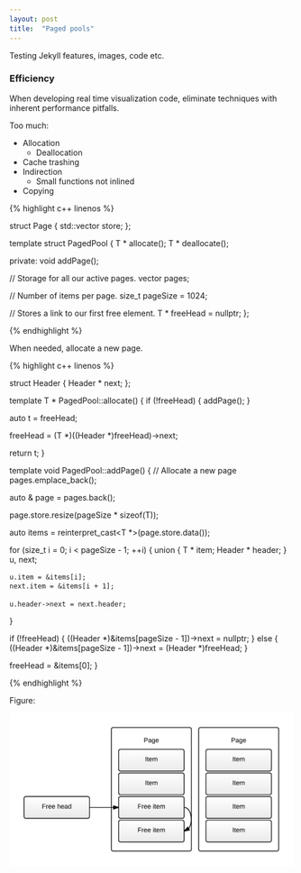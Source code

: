 ```yaml
---
layout: post
title:  "Paged pools"
---
```


Testing Jekyll features, images, code etc.

### Efficiency

When developing real time visualization code, eliminate techniques with inherent performance pitfalls.

Too much:

- Allocation
  - Deallocation
- Cache trashing
- Indirection
  - Small functions not inlined
- Copying

{% highlight c++ linenos %}

struct Page
{
  std::vector<unsigned char> store;
};

template <typename T>
struct PagedPool
{
  T * allocate();
  T * deallocate();

private:
  void addPage();

  // Storage for all our active pages.
  vector<Page> pages;
  
  // Number of items per page.
  size_t pageSize = 1024;
  
  // Stores a link to our first free element.
  T * freeHead = nullptr;
};

{% endhighlight %}

When needed, allocate a new page.

{% highlight c++ linenos %}

struct Header
{
  Header * next;
};

template <typename T>
T * PagedPool<T>::allocate()
{
  if (!freeHead) {
    addPage();
  }

  auto t = freeHead;

  freeHead = (T *)((Header *)freeHead)->next;

  return t;
}

template <typename T>
void PagedPool<T>::addPage()
{
  // Allocate a new page
  pages.emplace_back();

  auto & page = pages.back();

  page.store.resize(pageSize * sizeof(T));

  auto items = reinterpret_cast<T *>(page.store.data());

  for (size_t i = 0; i < pageSize - 1; ++i) {
    union
    {
      T * item;
      Header * header;
    } u, next;

    u.item = &items[i];
    next.item = &items[i + 1];

    u.header->next = next.header;
  }

  if (!freeHead) {
    ((Header *)&items[pageSize - 1])->next = nullptr;
  } else {
    ((Header *)&items[pageSize - 1])->next = (Header *)freeHead;
  }

  freeHead = &items[0];
}

{% endhighlight %}

Figure:

![Paged pool diagram](/assets/diagrams/PagedPool.png)